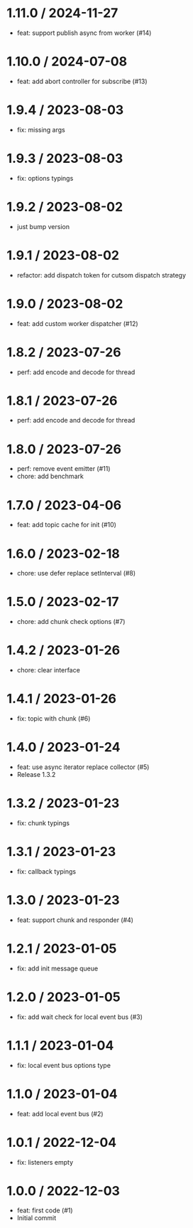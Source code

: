
1.11.0 / 2024-11-27
===================

  * feat: support publish async from worker (#14)

1.10.0 / 2024-07-08
===================

  * feat: add abort controller for subscribe (#13)

1.9.4 / 2023-08-03
==================

  * fix: missing args

1.9.3 / 2023-08-03
==================

  * fix: options typings

1.9.2 / 2023-08-02
==================

  * just bump version

1.9.1 / 2023-08-02
==================

  * refactor: add dispatch token for cutsom dispatch strategy

1.9.0 / 2023-08-02
==================

  * feat: add custom worker dispatcher (#12)

1.8.2 / 2023-07-26
==================

  * perf: add encode and decode for thread

1.8.1 / 2023-07-26
==================

  * perf: add encode and decode for thread

1.8.0 / 2023-07-26
==================

  * perf: remove event emitter (#11)
  * chore: add benchmark

1.7.0 / 2023-04-06
==================

  * feat: add topic cache for init (#10)

1.6.0 / 2023-02-18
==================

  * chore: use defer replace setInterval (#8)

1.5.0 / 2023-02-17
==================

  * chore: add chunk check options (#7)

1.4.2 / 2023-01-26
==================

  * chore: clear interface

1.4.1 / 2023-01-26
==================

  * fix: topic with chunk (#6)

1.4.0 / 2023-01-24
==================

  * feat: use async iterator replace collector (#5)
  * Release 1.3.2

1.3.2 / 2023-01-23
==================

  * fix: chunk typings

1.3.1 / 2023-01-23
==================

  * fix: callback typings

1.3.0 / 2023-01-23
==================

  * feat: support chunk and responder (#4)

1.2.1 / 2023-01-05
==================

  * fix: add init message queue

1.2.0 / 2023-01-05
==================

  * fix: add wait check for local event bus (#3)

1.1.1 / 2023-01-04
==================

  * fix: local event bus options type

1.1.0 / 2023-01-04
==================

  * feat: add local event bus (#2)

1.0.1 / 2022-12-04
==================

  * fix: listeners empty

1.0.0 / 2022-12-03
==================

  * feat: first code (#1)
  * Initial commit
